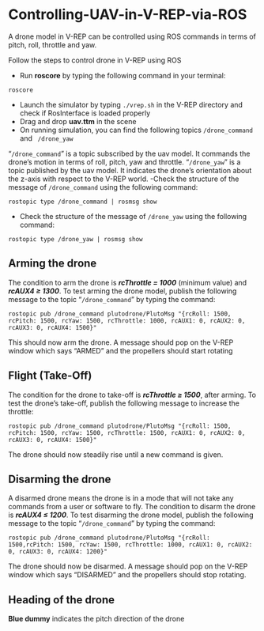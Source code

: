 # Controlling-UAV-in-V-REP-via-ROS
A drone model in V-REP can be controlled using ROS commands in terms of pitch, roll, throttle and yaw.

Follow the steps to control drone in V-REP using ROS
- Run **roscore** by typing the following command in your terminal:
```
roscore
```
- Launch the simulator by typing ```./vrep.sh``` in the V-REP directory and check if RosInterface is loaded properly
- Drag and drop **uav.ttm** in the scene
- On running simulation, you can find the following topics 
```/drone_command``` and ``` /drone_yaw```

“```/drone_command```” is a topic subscribed by the uav model. It commands the drone’s motion in terms of roll, pitch, yaw and throttle.
“```/drone_yaw```” is a topic published by the uav model. It indicates the drone’s orientation about the z-axis with respect to the V-REP world.
-Check the structure of the message of ```/drone_command``` using the following command:
```
rostopic type /drone_command | rosmsg show
```
- Check the structure of the message of ```/drone_yaw``` using the following command:
```
rostopic type /drone_yaw | rosmsg show
```


## Arming the drone

The condition to arm the drone is ***rcThrottle = 1000*** (minimum value) and ***rcAUX4 ≥ 1300***. To test arming the drone model, publish the following message to the topic “```/drone_command```” by typing the command:
```
rostopic pub /drone_command plutodrone/PlutoMsg "{rcRoll: 1500, rcPitch: 1500, rcYaw: 1500, rcThrottle: 1000, rcAUX1: 0, rcAUX2: 0, rcAUX3: 0, rcAUX4: 1500}"
```
This should now arm the drone. A message should pop on the V-REP window which says “ARMED” and the propellers should start rotating


## Flight (Take-Off)

The condition for the drone to take-off is ***rcThrottle ≥ 1500***, after arming. To test the drone’s take-off, publish the following message to increase the throttle:
```
rostopic pub /drone_command plutodrone/PlutoMsg "{rcRoll: 1500, rcPitch: 1500, rcYaw: 1500, rcThrottle: 1500, rcAUX1: 0, rcAUX2: 0, rcAUX3: 0, rcAUX4: 1500}"
```
The drone should now steadily rise until a new command is given.

## Disarming the drone

A disarmed drone means the drone is in a mode that will not take any commands from a user or software to fly.
The condition to disarm the drone is ***rcAUX4 ≤ 1200***. To test disarming the drone model, publish the following
message to the topic “```/drone_command```” by typing the command:
```
rostopic pub /drone_command plutodrone/PlutoMsg "{rcRoll: 1500,rcPitch: 1500, rcYaw: 1500, rcThrottle: 1000, rcAUX1: 0, rcAUX2: 0, rcAUX3: 0, rcAUX4: 1200}"
```
The drone should now be disarmed. A message should pop on the V-REP window which says “DISARMED” and the propellers should stop rotating.

## Heading of the drone
**Blue dummy** indicates the pitch direction of the drone
